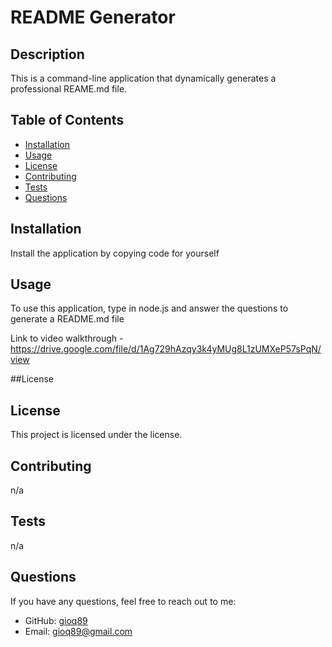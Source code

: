 # README Generator

  ## Description
  
  This is a command-line application that dynamically generates a professional REAME.md file. 
  
  ## Table of Contents
  
  - [Installation](#installation)
  - [Usage](#usage)
  - [License](#license)
  - [Contributing](#contributing)
  - [Tests](#tests)
  - [Questions](#questions)
  
  ## Installation
  
  Install the application by copying code for yourself
  
  ## Usage
  
  To use this application, type in node.js and answer the questions to generate a README.md file
  
  Link to video walkthrough - https://drive.google.com/file/d/1Ag729hAzqy3k4yMUg8L1zUMXeP57sPqN/view
  
  ##License

  ## License

  This project is licensed under the  license.
  
  ## Contributing
  
  n/a
  
  ## Tests
  
  n/a
  
  ## Questions
  
  If you have any questions, feel free to reach out to me:
  
  - GitHub: [gioq89](https://github.com/gioq89)
  - Email: gioq89@gmail.com
  
